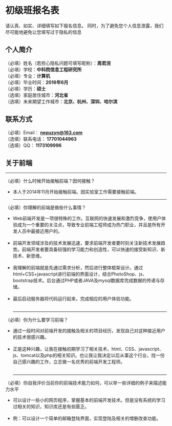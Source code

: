 # 初级班报名表

请认真、如实、详细填写如下报名信息。
同时，为了避免您个人信息泄露，我们尽可能地避免让您填写过于隐私的信息

## 个人简介

（必填）姓名（若担心隐私问题可填写昵称）：<strong>周君浣 </strong> <br/>
（必填）学校：<strong>中科院信息工程研究所 </strong><br/>
（必填）专业：<strong>计算机 </strong><br/>
（必填）毕业时间：<strong>2016年6月 </strong><br/>
（必填）学历：<strong>硕士 </strong><br/>
（选填）家庭居住城市：<strong>河北省 </strong><br/>
（选填）未来期望工作城市：<strong>北京、杭州、深圳、哈尔滨 </strong><br/>

## 联系方式

（必填）Email：<strong> nepuzyn@163.com </strong><br/>
（选填）联系电话：<strong> 17701044963 </strong><br/>
（选填）QQ：<strong> 1173109996 </strong><br/>

## 关于前端
<hr/>
（必填）什么时候开始接触前端？因何接触？<br/>
<ul>
<li>本人于2014年11月开始接触前端。因实验室工作需要接触前端。</li><hr/>
</ul>

（必填）你理解的前端是做些什么事情？<br/>
<ul>
<li> Web前端开发是一项很特殊的工作。互联网的快速发展和激烈竞争，使用户体验成为一个重要的关注点，导致专业前端工程师成为热门职业，并且是所有开发人员中最接近用户的。</li><br/>
<li> 前端开发领域涉及的技术发展迅速，要求前端开发者要时刻关注新技术发展趋势。前端开发者要具备较强的学习能力和创造性，可以快速的接受新知识、新技术、新思维。</li><br/>
<li> 我理解的前端就是先通过需求分析，然后进行整体框架设计。通过html+CSS+javascript进行前端的界面设计，结合PhotoShop、js、bootstrap技术。后台通过PHP或者JAVA及mysql数据库完成数据的传递与存储。</li><br/>
<li> 最后启动服务器将代码运行起来，完成相应的用户体验功能。</li><br/><hr/>
</ul> 

（必填）你为什么要学习前端？
<ul>
<li> 通过一段时间对前端开发的接触及相关的项目经历，发现自己对这种接近用户的技术很感兴趣。</li><br/>
<li> 正是这种兴趣，让我在接触初期学习了相关技术，html、CSS、javascript、js、tomcat以及php的相关知识。也让我让我决定以后从事这个行业，找一份自己感兴趣的工作，立志做一名优秀的前端开发工程师。</li><br/><hr/>
</ul>

（必填）你自我评价当前你的前端技术能力如何，可以举一些详细的例子来描述能力水平
<ul>
<li>可以设计一些小的网页程序，掌握基本的前端开发技术。但是没有系统的学习过相关的知识，知识库还是有些匮乏。</li><br/>
<li>例：可以设计一个简单的邮箱登陆界面，实现登陆及相关的增删改查功能。</li><br/>
</ul>
